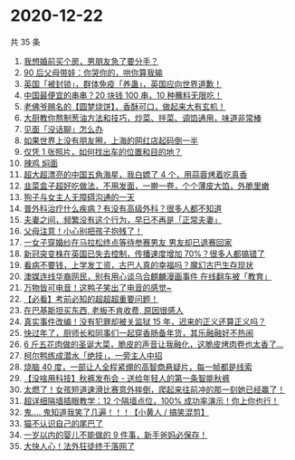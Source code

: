 # 2020-12-22

共 35 条

<!-- BEGIN -->
<!-- 最后更新时间 Tue Dec 22 2020 23:12:41 GMT+0800 (CST) -->

1. [我想婚前买个房，男朋友急了要分手？](https://www.zhihu.com/zvideo/1324773328142381056)
2. [90 后父母带娃：你哭你的，哄你算我输](https://www.zhihu.com/zvideo/1324048343131971584)
3. [英国「被封锁」，群体免疫「养蛊」，英国应向世界道歉！](https://www.zhihu.com/zvideo/1324708154962243584)
4. [中国最便宜的串串？20 块钱 100 串，10
   种蘸料无限吃！](https://www.zhihu.com/zvideo/1324785970583949312)
5. [老佛爷赐名的【圆梦烧饼】，香酥可口，做起来大有玄机！](https://www.zhihu.com/zvideo/1324733510326796288)
6. [大厨教你熬制葱油方法和技巧，炒菜、拌菜、调馅通用，味道非常棒](https://www.zhihu.com/zvideo/1324727831956295680)
7. [见面「没话聊」怎么办](https://www.zhihu.com/zvideo/1324472032605040640)
8. [如果世界上没有朋友圈，上海的网红店起码倒一半](https://www.zhihu.com/zvideo/1324719039349239808)
9. [仅凭 1 张照片，如何找出车的位置和目的地？](https://www.zhihu.com/zvideo/1324468264693760000)
10. [辣鸡 焖面](https://www.zhihu.com/zvideo/1324425059583651840)
11. [超大超漂亮的中国五角海星，我白嫖了 4
    个，用蒜蓉烤着吃真香](https://www.zhihu.com/zvideo/1324542817687883776)
12. [韭菜盒子超好吃做法，不用发面，一擀一卷，个个薄皮大馅，外脆里嫩](https://www.zhihu.com/zvideo/1324743047952093184)
13. [狗子与女主人无障碍沟通的一天](https://www.zhihu.com/zvideo/1324315052250529792)
14. [普外科治疗什么疾病？有没有高级外科？很多人都不知道](https://www.zhihu.com/zvideo/1324666634448392192)
15. [夫妻之间，频繁没有这个行为，早已不再是「正常夫妻」](https://www.zhihu.com/zvideo/1324376770393645056)
16. [父母注意！小心别把孩子抱残了！](https://www.zhihu.com/zvideo/1324362992289239040)
17. [一女子穿婚纱在马拉松终点等待参赛男友
    男友却已退赛回家](https://www.zhihu.com/zvideo/1324392208208666624)
18. [新冠突变株在英国已失去控制，传播速度增加
    70%？很多人都搞错了](https://www.zhihu.com/zvideo/1324443235616980992)
19. [看病不要钱，上学发工资，古巴人真的幸福吗？魔幻古巴生存现状](https://www.zhihu.com/zvideo/1324387977406128128)
20. [澳媒连线华裔网民，别有用心谈乌合麒麟漫画事件
    在线翻车被「教育」](https://www.zhihu.com/zvideo/1324331336404647936)
21. [万物皆可电音！这鸭子笑出了电音的感觉~](https://www.zhihu.com/zvideo/1324367039138852864)
22. [【必看】考前必知的超超超重要问题！](https://www.zhihu.com/zvideo/1324294532959842304)
23. [在巴基斯坦买东西, 老板不肯收费, 原因很感人](https://www.zhihu.com/zvideo/1324422412952489984)
24. [真实事件改编！没有犯罪却被关监狱 15
    年，迟来的正义还算正义吗？](https://www.zhihu.com/zvideo/1324414815348318208)
25. [快过年了，厨师长和同事们一起穿香肠备年货，其乐融融好不热闹](https://www.zhihu.com/zvideo/1324353417507659776)
26. [6
    斤五花肉做的圣诞大菜，脆皮的声音让我融化，这脆皮烤肉卷也太香了...](https://www.zhihu.com/zvideo/1324222028229361664)
27. [柯尔鸭练成潜水「绝技」，一旁主人中招](https://www.zhihu.com/zvideo/1324424707694346240)
28. [烧脑 40
    度，一部让人全程紧绷的高智商悬疑片，每一帧都是线索](https://www.zhihu.com/zvideo/1323978119821008896)
29. [【没啥用科技】秋裤发布会 -
    送给年轻人的第一条智能秋裤](https://www.zhihu.com/zvideo/1324309265583325184)
30. [太燃了！女孩短道速滑比赛意外摔倒，爬起来往前冲的那一刻她已经赢了！](https://www.zhihu.com/zvideo/1324344117195956224)
31. [超详细隔墙插眼教学：12 个隔墙点位，100%
    成功率演示！你上你也行！](https://www.zhihu.com/zvideo/1324157049634947072)
32. [鬼.... 鬼知道我笑了几遍！！！【小黄人 /
    搞笑混剪】](https://www.zhihu.com/zvideo/1324037974963879936)
33. [猫不认识自己的尾巴了](https://www.zhihu.com/zvideo/1323773853274374144)
34. [一岁以内的婴儿不能做的 9
    件事，新手爸妈必保存！](https://www.zhihu.com/zvideo/1324053129864851456)
35. [大快人心！法外狂徒终于落网了](https://www.zhihu.com/zvideo/1324355496837947392)

<!-- END -->
